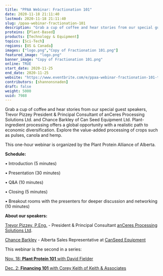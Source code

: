 ```yaml
---
title: "PPAA Webinar: Fractionation 101"
date: 2020-11-18 21:11:40
lastmod: 2020-11-18 21:11:40
slug: /ppaa-webinar-fractionation-101
description: "Grab a cup of coffee and hear stories from our special guest speakers, Trevor Pizzey President & Principal Consultant of anCeres Processing Solutions Ltd. and Chance Barkley of Can Seed Equipment Ltd. Plant-ingredient processing offers a global opportunity with a realistic path to economic diversification. Explore the value-added processing of crops such as pulses, canola and hemp.This one-hour webinar is organized by the Plant Protein Alliance of Alberta.Schedule:• Introduction (5 minutes)• Presentation (30 minutes)"
proteins: [Plant-Based]
products: [Technology & Equipment]
topics: [Sci-Tech]
regions: [US & Canada]
images: ["logo.png","Copy of Fractionation 101.png"]
featured_image: "logo.png"
banner_image: "Copy of Fractionation 101.png"
online: TRUE
start_date: 2020-11-25
end_date: 2020-11-25
website: "https://www.eventbrite.com/e/ppaa-webinar-fractionation-101-tickets-126022002201"
contributors: [shannonsnaden]
draft: false
weight: 5000
uuid: 7988
---
```

<p>Grab a cup of coffee and hear stories from our special guest speakers, Trevor Pizzey President & Principal Consultant of anCeres Processing Solutions Ltd. and Chance Barkley of Can Seed Equipment Ltd. Plant-ingredient processing offers a global opportunity with a realistic path to economic diversification. Explore the value-added processing of crops such as pulses, canola and hemp.</p>
<p>This one-hour webinar is organized by the Plant Protein Alliance of Alberta.</p>
<p><strong>Schedule:</strong></p>
<p>• Introduction (5 minutes)</p>
<p>• Presentation (30 minutes)</p>
<p>• Q&A (10 minutes)</p>
<p>• Closing (5 minutes)</p>
<p>• Breakout rooms with the presenters for deeper discussion and networking (10 minutes)</p>
<p><strong>About our speakers:</strong></p>
<p><a href="https://www.linkedin.com/in/trevorpizzey/">Trevor Pizzey, P.Eng.</a> - President & Principal Consultant <a href="https://www.anceres.com/">anCeres Processing Solutions Ltd</a>.</p>
<p><a href="https://www.linkedin.com/in/chance-barkley-85a62414/">Chance Barkley</a> - Alberta Sales Representative at <a href="https://www.canseedequip.com/">CanSeed Equipment</a></p>
<p>This webinar is the second in a series:</p>
<p><a href="https://www.eventbrite.com/e/ppaa-webinar-plant-protein-101-tickets-125929728207">Nov. 18: <strong>Plant Protein 101</strong> with David Fielder</a></p>
<p><a href="https://www.eventbrite.com/e/ppaa-webinar-financing-101-tickets-126029657097">Dec. 2: <strong>Financing</strong> <strong>101</strong> with Corey Keith of Keith & Associates</a></p>
